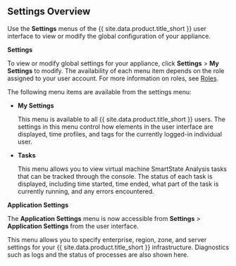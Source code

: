 ## Settings Overview

Use the **Settings** menus of the {{ site.data.product.title_short }} user
interface to view or modify the global configuration of your appliance.

**Settings**

To view or modify global settings for your appliance, click **Settings** > **My Settings** to modify. The availability of each menu item
depends on the role assigned to your user account. For more information on roles, see [Roles](#roles).

The following menu items are available from the settings menu:

  - **My Settings**

    This menu is available to all {{ site.data.product.title_short }} users. The settings in
    this menu control how elements in the user interface are displayed,
    time profiles, and tags for the currently logged-in individual user.

  - **Tasks**

    This menu allows you to view virtual machine SmartState Analysis
    tasks that can be tracked through the console. The status of each
    task is displayed, including time started, time ended, what part of
    the task is currently running, and any errors encountered.

**Application Settings**

The **Application Settings** menu is now accessible from **Settings** > **Application Settings** from the user
interface.

This menu allows you to specify enterprise, region, zone, and server settings for your {{ site.data.product.title_short }} infrastructure. Diagnostics such as logs and the status of processes are also shown here. 
